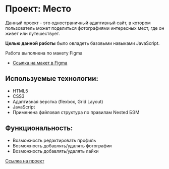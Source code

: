 # Проект: Место

Данный проект - это одностраничный адаптивный сайт, в котором пользователь может поделиться фотографиями интересных мест, где он живет или путешествует.

**Целью данной работы** было овладеть базовыми навыками JavaScript.

Работа выполнена по макету Figma

* [Ссылка на макет в Figma](https://www.figma.com/file/2cn9N9jSkmxD84oJik7xL7/JavaScript.-Sprint-4?node-id=0%3A1)

## Используемые технологии:
* HTML5
* CSS3
* Адаптивная верстка (flexbox, Grid Layout)
* JavaScript
* Применена файловая структура по правилам Nested БЭМ

## Функциональность:
* Возможность редактировать профиль
* Возможность добавлять/удалять фотографии
* Возможность добавлять/удалять лайки

[Ссылка на проект](https://elena-zinchenko.github.io/mesto/index.html)
